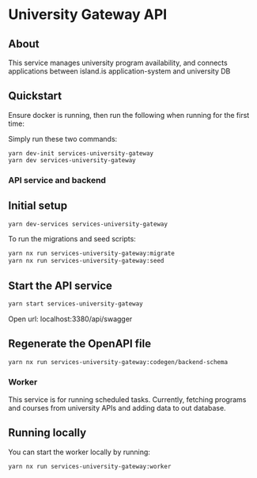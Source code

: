 # University Gateway API

## About

This service manages university program availability, and connects applications between island.is application-system and university DB

## Quickstart

Ensure docker is running, then run the following when running for the first time:

Simply run these two commands:

```
yarn dev-init services-university-gateway
yarn dev services-university-gateway
```

### API service and backend

## Initial setup

```bash
yarn dev-services services-university-gateway
```

To run the migrations and seed scripts:

```bash
yarn nx run services-university-gateway:migrate
yarn nx run services-university-gateway:seed
```

## Start the API service

```bash
yarn start services-university-gateway
```

Open url:
localhost:3380/api/swagger

## Regenerate the OpenAPI file

```bash
yarn nx run services-university-gateway:codegen/backend-schema
```

### Worker

This service is for running scheduled tasks. Currently, fetching programs and courses from university APIs and adding data to out database.

## Running locally

You can start the worker locally by running:

```bash
yarn nx run services-university-gateway:worker
```
